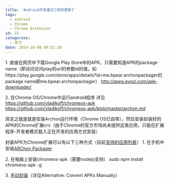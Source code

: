```yaml
---
title: 'Android开发备忘[持续更新]'
tags:
  - android
  - Chrome
  - Chrome Extension
id: 23
categories:
  - 学习
date: 2014-10-08 09:51:28
---
```


1\. 直接在网页中下载Google Play Store中的APK，只需要知道APK的package name（即访问访问play的url的参数id的值，如https://play.google.com/store/apps/details?id=me.bpear.archonpackager的package name即me.bpear.archonpackager）
http://apps.evozi.com/apk-downloader/

<!--more-->

2\. 在Chrome OS/Chrome中运行android程序
详见
https://github.com/vladikoff/chromeos-apk
https://github.com/vladikoff/chromeos-apk/blob/master/archon.md

简言之就是就是安装Archon运行环境（Chrome OS已自带），然后安装封装好的APK的Chrome扩展crx（由于Chrome的官方市场尚未提供这类应用，只能在扩展程序-开发者模式载入正在开发的应用方式安装）

封装APK为Chrome扩展可以有以下三种方式（目前[支持的应用列表](https://docs.google.com/spreadsheets/d/1iIbxaftAu_ho5rv9fUlXSLTzwU6MbKOldsWXyrYiyo8/htmlview?usp=sharing&sle=true)）
1\. 在手机中安装[ARChon Packager
](https://play.google.com/store/apps/details?id=me.bpear.archonpackager)

2\. 在电脑上安装chromeos-apk（需要nodejs支持）
sudo npm install chromeos-apk -g

3\. [手动封装](http://lifehacker.com/how-to-run-android-apps-inside-chrome-on-any-desktop-op-1637564101)（详见Alternative: Convert APKs Manually）